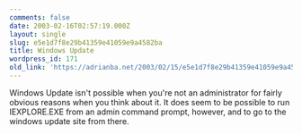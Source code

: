 ```yaml
---
comments: false
date: 2003-02-16T02:57:19.000Z
layout: single
slug: e5e1d7f8e29b41359e41059e9a4582ba
title: Windows Update
wordpress_id: 171
old_link: 'https://adrianba.net/2003/02/15/e5e1d7f8e29b41359e41059e9a4582ba/'
---
```

Windows Update isn't possible when you're not an administrator for
fairly obvious reasons when you think about it. It does seem to be
possible to run IEXPLORE.EXE from an admin command prompt, however,
and to go to the windows update site from there.

